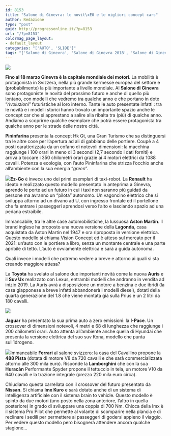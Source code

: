 ```yaml
---
id: 8153
title: "Salone di Ginevra: le novit\xE0 e le migliori concept cars"
author: Redazione
type: "post"
guid: http://progressonline.it/?p=8153
url: "/?p=8153"
colormag_page_layout:
- default_layout
categories: "['AUTO', 'SLIDE']"
tags: "['Salone di Ginevra', 'Salone di Ginevra 2018', 'Salone di Ginevra concept', 'Salone di Ginevra concept car', 'Salone di Ginevra novità', 'Salone di Ginevra prototipi']"
---
```


**![](https://progressonline.it/wp-content/uploads/2018/03/ginevra-210x300.jpg)**

**Fino al 18 marzo Ginevra è la capitale mondiale dei motori**. La mobilità è protagonista in Svizzera, nella più grande kermesse europea del settore e (probabilmente) la più importante a livello mondiale. Al **Salone di Ginevra** sono protagoniste le novità del prossimo futuro e anche di quello più lontano, con modelli che vedremo tra qualche anno e che portano in dote “*rivoluzioni*” futuristiche al loro interno. Tante le auto presentate infatti : tra le novità e i modelli storici hanno trovato un importante spazio anche le concept car che si apprestano a salire alla ribalta tra (più) di qualche anno.  Andiamo a scoprirne qualche esemplare che potrà essere protagonista tra qualche anno per le strade delle nostre città.

**Pininfarina** presenta la concept Hk Gt, una Gran Turismo che sa distinguersi tra le altre cose per l’apertura ad ali di gabbiano delle portiere. Coupè a 4 posti caratterizzata da un cofano di notevoli dimensioni: la macchina raggiunge i 100 orari in meno di 3 secondi (2,7 secondo i dati forniti) e arriva a toccare i 350 chilometri orari grazie ai 4 motori elettrici da 1088 cavalli. Potenza e ecologia, con l’auto Pininfarina che strizza l’occhio anche all’ambiente con la sua energia “*green*”.

**![](https://progressonline.it/wp-content/uploads/2018/03/renault_ez-go_1_di_5-300x200.jpg)Ez-Go** è invece uno dei primi esemplari di taxi-robot. La **Renault** ha ideato e realizzato questo modello presentato in anteprima a Ginevra, aprendo le porte ad un futuro in cui i taxi non saranno più guidati da persone ma avranno un “pilota” autonomo. Un vagoncino elettrico che si sviluppa attorno ad un divano ad U, con ingresso frontale ed il portellone che fa entrare i passeggeri aprendosi verso l’alto e lasciando spazio ad una pedana estraibile.

Immancabile, tra le altre case automobilistiche, la lussuosa **Aston Martin**. Il brand inglese ha proposto una nuova versione della **Lagonda**, casa acquistata da Aston Martin nel 1947 e ora riproposta in versione elettrica. Questo modello si chiama Vision Concept ed è atteso sul mercato per il 2021: un’auto con le portiere a libro, senza un montante centrale e una parte apribile di tetto. L’auto è ovviamente elettrica e sarà a guida autonoma.

Quali invece i modelli che potremo vedere a breve e attorno ai quali si sta creando maggiore attesa?

La **Toyota** ha svelato al salone due importanti novità come la nuova **Auris** e il **Suv Ux** realizzato con Lexus, entrambi modelli che andranno in vendita ad inizio 2019. La Auris avrà a disposizione un motore a benzina e due ibridi (la casa giapponese a breve infatti abbandonerà i modelli diesel), dotati della quarta generazione del 1.8 che viene montata già sulla Prius e un 2 litri da 180 cavalli.

![](https://progressonline.it/wp-content/uploads/2018/03/Jaguar-I-PACE-concept-1024x683-e1497698337656-300x203.jpg)

**Jaguar** ha presentato la sua prima auto a zero emissioni: la **I-Pace**. Un crossover di dimensioni notevoli, 4 metri e 68 di lunghezza che raggiunge i 200 chilometri orari. Auto attenta all’ambiente anche quella di Hyundai che presenta la versione elettrica del suo suv Kona, modello che punta sull’idrogeno.

![](https://progressonline.it/wp-content/uploads/2018/03/ferrari-488-pista-300x169.jpg)Immancabile **Ferrari** al salone svizzero: la casa del Cavallino propone la **488 Pista** (dotata di motore V8 da 720 cavalli e che sarà commercializzata attorno alle 300 mila euro). Risponde la **Lamborghini** che con la sua **Huracàn** Performante Spyder propone il tettuccio in tela, un motore V10 da 640 cavalli e la trazione integrale (prezzo 220 mila euro circa).

Chiudiamo questa carrellata con il crossover del futuro presentato da **Nissan**. Si chiama **Imx Kuro** e sarà dotato anche di un sistema di intelligenza artificiale con il sistema brain to vehicle. Questo modello è spinto da due motori (uno posto nella zona anteriore, l’altro in quella posteriore) in grado di sviluppare una coppia di 700 Nm. Chicca della Imx è il sistema Pro Pilot che permette al volante di scomparire nella plancia e di reclinare i sedili per permettere ai passeggeri di godersi appieno il viaggio. Per vedere questo modello però bisognerà attendere ancora qualche stagione…